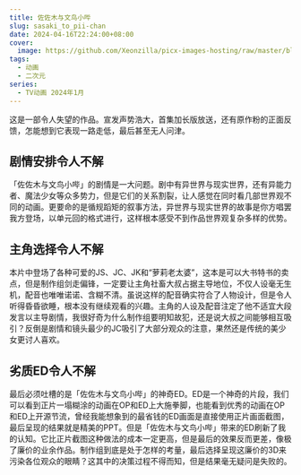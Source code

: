 ```yaml
---
title: 佐佐木与文鸟小哔
slug: sasaki_to_pii-chan
date: 2024-04-16T22:24:00+08:00
cover:
  image: https://github.com/Xeonzilla/picx-images-hosting/raw/master/blog/佐佐木与文鸟小哔/8vmqo8bm6d.avif
tags: 
  - 动画
  - 二次元
series: 
  - TV动画 2024年1月
---
```

这是一部令人失望的作品。宣发声势浩大，首集加长版放送，还有原作粉的正面反馈，怎能想到它表现一路走低，最后甚至无人问津。

## 剧情安排令人不解
「佐佐木与文鸟小哔」的剧情是一大问题。剧中有异世界与现实世界，还有异能力者、魔法少女等众多势力，但是它们的关系割裂，让人感觉在同时看几部世界观不同的动画。更要命的是循规蹈矩的叙事方法，异世界与现实世界的故事是你方唱罢我方登场，以单元回的格式进行，这样根本感受不到作品世界观复杂多样的优势。

## 主角选择令人不解
本片中登场了各种可爱的JS、JC、JK和“萝莉老太婆”，这本是可以大书特书的卖点，但是制作组剑走偏锋，一定要让主角社畜大叔占据主导地位，不仅人设毫无生机，配音也唯唯诺诺、含糊不清。虽说这样的配音确实符合了人物设计，但是令人听得昏昏欲睡，根本没有继续观看的兴趣。主角的人设及配音注定了他不适宜大段发言以主导剧情，我很好奇为什么制作组要明知故犯，还是说大叔之间能够相互吸引？反倒是剧情和镜头最少的JC吸引了大部分观众的注意，果然还是传统的美少女更讨人喜欢。

## 劣质ED令人不解
最后必须吐槽的是「佐佐木与文鸟小哔」的神奇ED。ED是一个神奇的片段，我们可以看到正片一塌糊涂的动画在OP和ED上大施拳脚，也能看到优秀的动画在OP和ED上开源节流，曾经我能想象到的最省钱的ED画面是直接使用正片画面截图，最后呈现的结果就是精美的PPT。但是「佐佐木与文鸟小哔」带来的ED刷新了我的认知。它比正片截图这种做法的成本一定更高，但是最后的效果反而更差，像极了廉价的业余作品。制作组到底是处于怎样的考量，最后选择呈现这廉价的3D来污染各位观众的眼睛？这其中的决策过程不得而知，但是结果毫无疑问是失败的。